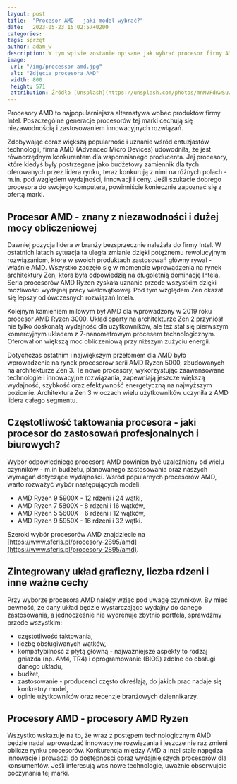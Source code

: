 ```yaml
---
layout: post
title:  "Procesor AMD - jaki model wybrać?"
date:   2023-05-23 15:02:57+0200
categories:
tags: sprzęt
author: adam_w
description: W tym wpisie zostanie opisane jak wybrać procesor firmy AMD
image:
 url: "/img/processor-amd.jpg"
 alt: "Zdjęcie procesora AMD"
 width: 800
 height: 571
 attribution: Źródło [Unsplash](https://unsplash.com/photos/mnMVFdKwSuw); autor [Andrew Dawes](https://unsplash.com/@andrewdawes)
---
```


Procesory AMD to najpopularniejsza alternatywa wobec produktów firmy Intel. Poszczególne generacje procesorów tej marki cechują się niezawodnością i zastosowaniem innowacyjnych rozwiązań.

<!-- more -->

Zdobywając coraz większą popularność i uznanie wśród entuzjastów technologii, firma AMD (Advanced Micro Devices) udowodniła, że jest równorzędnym konkurentem dla wspomnianego producenta. Jej procesory, które kiedyś były postrzegane jako budżetowy zamiennik dla tych oferowanych przez lidera rynku, teraz konkurują z nimi na różnych polach - m.in. pod względem wydajności, innowacji i ceny. Jeśli szukacie dobrego procesora do swojego komputera, powinniście koniecznie zapoznać się z ofertą marki.

## Procesor AMD - znany z niezawodności i dużej mocy obliczeniowej

Dawniej pozycja lidera w branży bezsprzecznie należała do firmy Intel. W ostatnich latach sytuacja ta uległa zmianie dzięki potężnemu rewolucyjnym rozwiązaniom, które w swoich produktach zastosowań główny rywal - właśnie AMD. Wszystko zaczęło się w momencie wprowadzenia na rynek architektury Zen, która była odpowiedzią na długoletnią dominację Intela. Seria procesorów AMD Ryzen zyskała uznanie przede wszystkim dzięki możliwości wydajnej pracy wielowątkowej. Pod tym względem Zen okazał się lepszy od ówczesnych rozwiązań Intela.

Kolejnym kamieniem milowym był AMD dla wprowadzony w 2019 roku procesor AMD Ryzen 3000. Układ oparty na architekturze Zen 2 przyniósł nie tylko doskonałą wydajność dla użytkowników, ale też stał się pierwszym komercyjnym układem z 7-nanometrowym procesem technologicznym. Oferował on większą moc obliczeniową przy niższym zużyciu energii.

Dotychczas ostatnim i największym przełomem dla AMD było wprowadzenie na rynek procesorów serii AMD Ryzen 5000, zbudowanych na architekturze Zen 3. Te nowe procesory, wykorzystując zaawansowane technologie i innowacyjne rozwiązania, zapewniają jeszcze większą wydajność, szybkość oraz efektywność energetyczną na najwyższym poziomie. Architektura Zen 3 w oczach wielu użytkowników uczyniła z AMD lidera całego segmentu.

## Częstotliwość taktowania procesora - jaki procesor do zastosowań profesjonalnych i biurowych?

Wybór odpowiedniego procesora AMD powinien być uzależniony od wielu czynników - m.in budżetu, planowanego zastosowania oraz naszych wymagań dotyczące wydajności. Wśród popularnych procesorów AMD, warto rozważyć wybór następujących modeli:

* AMD Ryzen 9 5900X - 12 rdzeni i 24 wątki,
* AMD Ryzen 7 5800X - 8 rdzeni i 16 wątków,
* AMD Ryzen 5 5600X - 6 rdzeni i 12 wątków,
* AMD Ryzen 9 5950X - 16 rdzeni i 32 wątki.

Szeroki wybór procesorów AMD znajdziecie na [https://www.sferis.pl/procesory-2895/amd](https://www.sferis.pl/procesory-2895/amd).

## Zintegrowany układ graficzny, liczba rdzeni i inne ważne cechy

Przy wyborze procesora AMD należy wziąć pod uwagę czynników. By mieć pewność, że dany układ będzie wystarczająco wydajny do danego zastosowania, a jednocześnie nie wydrenuje zbytnio portfela, sprawdźmy przede wszystkim:

* częstotliwość taktowania,
* liczbę obsługiwanych wątków,
* kompatybilność z płytą główną - najważniejsze aspekty to rodzaj gniazda (np. AM4, TR4) i oprogramowanie (BIOS) zdolne do obsługi danego układu,
* budżet,
* zastosowanie - producenci często określają, do jakich prac nadaje się konkretny model,
* opinie użytkowników oraz recenzje branżowych dziennikarzy.

## Procesory AMD - procesory AMD Ryzen

Wszystko wskazuje na to, że wraz z postępem technologicznym AMD będzie nadal wprowadzać innowacyjne rozwiązania i jeszcze nie raz zmieni oblicze rynku procesorów. Konkurencja między AMD a Intel stale napędza innowacje i prowadzi do dostępności coraz wydajniejszych procesorów dla konsumentów. Jeśli interesują was nowe technologie, uważnie obserwujcie poczynania tej marki.
